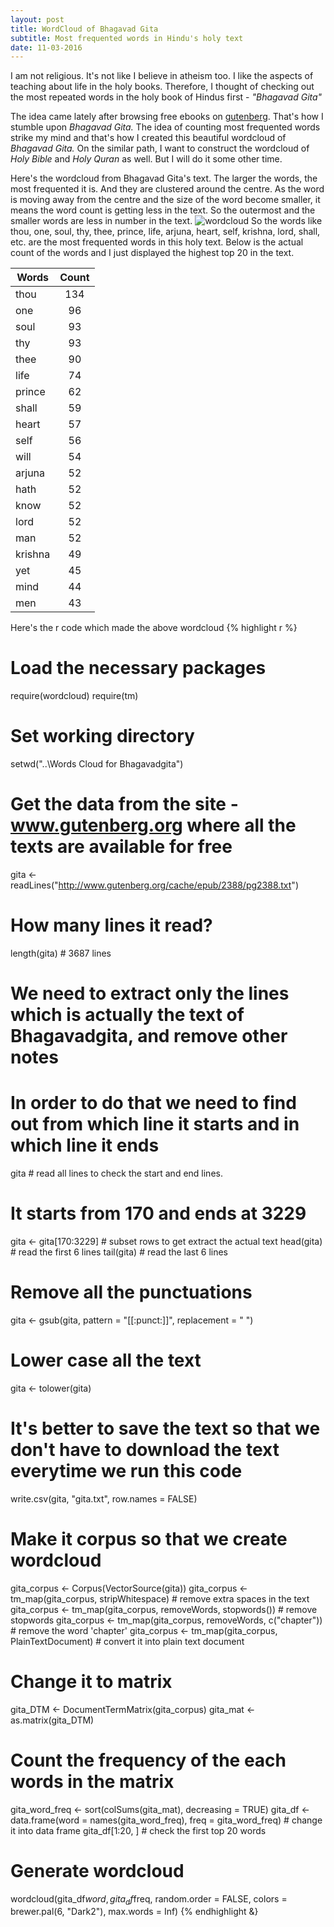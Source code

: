 ```yaml
---
layout: post
title: WordCloud of Bhagavad Gita
subtitle: Most frequented words in Hindu's holy text
date: 11-03-2016
---
```


I am not religious. It's not like I believe in atheism too. I like the aspects of teaching about life in the holy books. Therefore,
I thought of checking out the most repeated words in the holy book of Hindus first - _"Bhagavad Gita"_

The idea came lately after browsing free ebooks on [gutenberg](http://www.gutenberg.org/). That's how I stumble
upon _Bhagavad Gita._ The idea of counting most frequented words strike my mind and that's how I created this beautiful wordcloud of
_Bhagavad Gita._ On the similar path, I want to construct the wordcloud of _Holy Bible_ and _Holy Quran_ as well. But I will do it some other time. 

Here's the wordcloud from Bhagavad Gita's text. The larger the words, the most frequented it is. And they are clustered around
the centre. As the word is moving away from the centre and the size of the word become smaller, it means the word count is getting less
in the text. So the outermost and the smaller words are less in number in the text.
![wordcloud]({{https://github.com/loiyumba/loiyumba.github.io/blob/master}}/img/wordcloud.png)
So the words like thou, one, soul, thy, thee, prince, life, arjuna, heart, self, krishna, lord, shall, etc. are the most frequented words
in this holy text. Below is the actual count of the words and I just displayed the highest top 20 in the text. 

| Words        | Count          |
| ------------- |:-------------:|
| thou     | 134 |
| one      | 96      |
| soul | 93      |
| thy | 93 |
| thee | 90 |
| life | 74 |
| prince | 62 |
| shall | 59 |
| heart | 57 |
| self | 56 |
| will | 54 |
| arjuna | 52 |
| hath | 52 |
| know | 52 |
| lord | 52 |
| man | 52 | 
| krishna | 49 |
| yet | 45 |
| mind | 44 |
| men | 43 |

Here's the r code which made the above wordcloud
{% highlight r %}
# Load the necessary packages
require(wordcloud)
require(tm)
# Set working directory
setwd("..\\Words Cloud for Bhagavadgita")

# Get the data from the site - www.gutenberg.org where all the texts are available for free
gita <- readLines("http://www.gutenberg.org/cache/epub/2388/pg2388.txt")
# How many lines it read?
length(gita) # 3687 lines
# We need to extract only the lines which is actually the text of Bhagavadgita, and remove other notes
# In order to do that we need to find out from which line it starts and in which line it ends
gita # read all lines to check the start and end lines. 
# It starts from 170 and ends at 3229
gita <- gita[170:3229] # subset rows to get extract the actual text
head(gita) # read the first 6 lines
tail(gita) # read the last 6 lines
# Remove all the punctuations
gita <- gsub(gita, pattern = "[[:punct:]]", replacement = " ")
# Lower case all the text
gita <- tolower(gita)
# It's better to save the text so that we don't have to download the text everytime we run this code
write.csv(gita, "gita.txt", row.names = FALSE)
# Make it corpus so that we create wordcloud
gita_corpus <- Corpus(VectorSource(gita))
gita_corpus <- tm_map(gita_corpus, stripWhitespace) # remove extra spaces in the text
gita_corpus <- tm_map(gita_corpus, removeWords, stopwords()) # remove stopwords
gita_corpus <- tm_map(gita_corpus, removeWords, c("chapter")) # remove the word 'chapter'
gita_corpus <- tm_map(gita_corpus, PlainTextDocument) # convert it into plain text document
# Change it to matrix
gita_DTM <- DocumentTermMatrix(gita_corpus) 
gita_mat <- as.matrix(gita_DTM)
# Count the frequency of the each words in the matrix
gita_word_freq <- sort(colSums(gita_mat), decreasing = TRUE) 
gita_df <- data.frame(word = names(gita_word_freq), freq = gita_word_freq) # change it into data frame
gita_df[1:20, ] # check the first top 20 words
# Generate wordcloud
wordcloud(gita_df$word, gita_df$freq, random.order = FALSE, colors = brewer.pal(6, "Dark2"), max.words = Inf)
{% endhighlight &}
